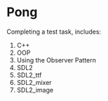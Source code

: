 # Pong

Completing a test task, includes:

1. C++
2. OOP
3. Using the Observer Pattern
4. SDL2
5. SDL2_ttf
6. SDL2_mixer
7. SDL2_image
